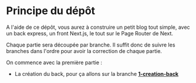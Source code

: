 # Principe du dépôt

A l'aide de ce dépôt, vous aurez à construire un petit blog tout simple, avec un back express, un front Next.js, le tout sur le Page Router de Next.

Chaque partie sera découpée par branche.
Il suffit donc de suivre les branches dans l'ordre pour avoir la correction de chaque partie.

On commence avec la première partie : 
- La création du back, pour ça allons sur la branche [**1-creation-back**](https://github.com/delbaze/exo-blog/tree/1-creation-back)